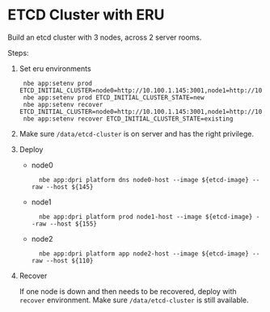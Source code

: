 ETCD Cluster with ERU
=====================

Build an etcd cluster with 3 nodes, across 2 server rooms.

Steps:

1. Set eru environments

    	nbe app:setenv prod ETCD_INITIAL_CLUSTER=node0=http://10.100.1.145:3001,node1=http://10.100.1.155:3001,node2=http://10.1.201.110:3001
    	nbe app:setenv prod ETCD_INITIAL_CLUSTER_STATE=new
    	nbe app:setenv recover ETCD_INITIAL_CLUSTER=node0=http://10.100.1.145:3001,node1=http://10.100.1.155:3001,node2=http://10.1.201.110:3001
    	nbe app:setenv recover ETCD_INITIAL_CLUSTER_STATE=existing

2. Make sure `/data/etcd-cluster` is on server and has the right privilege.

3. Deploy

    * node0

        	nbe app:dpri platform dns node0-host --image ${etcd-image} --raw --host ${145}

    * node1

        	nbe app:dpri platform prod node1-host --image ${etcd-image} --raw --host ${155}

    * node2

        	nbe app:dpri platform app node2-host --image ${etcd-image} --raw --host ${110}

4. Recover

    If one node is down and then needs to be recovered, deploy with `recover` environment. Make sure `/data/etcd-cluster` is still available.
